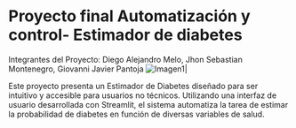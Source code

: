 # Proyecto final Automatización y control- Estimador de diabetes
Integrantes del Proyecto:
Diego Alejandro Melo,
Jhon Sebastian Montenegro,
Giovanni Javier Pantoja 
![Imagen1|](https://github.com/GiovanniPantoja12/Proyecto-final-Automatizaci-n-y-control/Imagenes/dest-prediabetes.jpg)

Este proyecto presenta un Estimador de Diabetes diseñado para ser intuitivo y accesible para usuarios no técnicos. Utilizando una interfaz de usuario desarrollada con Streamlit, el sistema automatiza la tarea de estimar la probabilidad de diabetes en función de diversas variables de salud.
